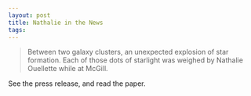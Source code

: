 ```yaml
---
layout: post
title: Nathalie in the News
tags: 
---
```

> Between two galaxy clusters, an unexpected explosion of star formation. Each of those dots of starlight was weighed by Nathalie Ouellette while at McGill.

See the press release, and read the paper.
